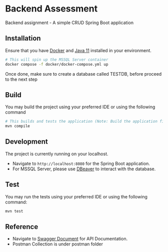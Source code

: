 # Backend Assessment

Backend assignment - A simple CRUD Spring Boot application
## Installation

Ensure that you have [Docker](https://docs.docker.com/get-docker/) and [Java 11](https://www.oracle.com/java/technologies/javase/jdk11-archive-downloads.html) installed in your
environment.

```bash
# This will spin up the MSSQL Server container
docker compose -f docker/docker-compose.yml up
```
Once done, make sure to create a database called TESTDB, before proceed to the next step

## Build

You may build the project using your preferred IDE or using the following command

```bash
# This builds and tests the application (Note: Build the application first before spinning up docker)
mvn compile
```

## Development

The project is currently running on your localhost.

* Navigate to ``http://localhost:8080`` for the Spring Boot application.
* For MSSQL Server, please use [DBeaver](https://dbeaver.io/) to interact with the
  database.

## Test

You may run the tests using your preferred IDE or using the following command:

```bash
mvn test
```

## Reference

* Navigate to [Swagger Document](http://localhost:8080/swagger-ui/index.html) for API Documentation.
* Postman Collection is under postman folder
 